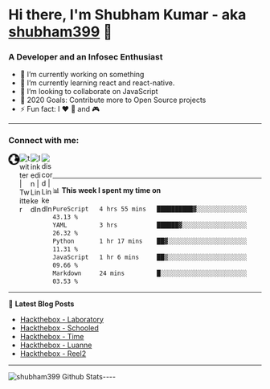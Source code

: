 # Hi there, I'm Shubham Kumar - aka [shubham399][website] 👋

### A Developer and an Infosec Enthusiast

- 🔭 I’m currently working on something
- 🌱 I’m currently learning react and react-native. 
- 👯 I’m looking to collaborate on JavaScript
- 🥅 2020 Goals: Contribute more to Open Source projects
- ⚡ Fun fact: I ❤️ 🐶 and 🎮


---
### Connect with me:

[<img align="left" alt="Website" width="22px" src="https://raw.githubusercontent.com/iconic/open-iconic/master/svg/globe.svg" />][website]
[<img align="left" alt="twitter | Twitter" width="22px" src="https://cdn.jsdelivr.net/npm/simple-icons@v3/icons/twitter.svg" />][twitter]
[<img align="left" alt="linkedin | LinkedIn" width="22px" src="https://cdn.jsdelivr.net/npm/simple-icons@v3/icons/linkedin.svg" />][linkedin]
[<img align="left" alt="discord | LinkedIn" width="22px" src="https://cdn.jsdelivr.net/npm/simple-icons@v3/icons/discord.svg" />][discord]


<br />
<br />

---
📊 **This week I spent my time on**
<!--START_SECTION:waka-->
```text
PureScript   4 hrs 55 mins   ██████████▓░░░░░░░░░░░░░░   43.13 % 
YAML         3 hrs           ██████▓░░░░░░░░░░░░░░░░░░   26.32 % 
Python       1 hr 17 mins    ██▓░░░░░░░░░░░░░░░░░░░░░░   11.31 % 
JavaScript   1 hr 6 mins     ██▒░░░░░░░░░░░░░░░░░░░░░░   09.66 % 
Markdown     24 mins         █░░░░░░░░░░░░░░░░░░░░░░░░   03.53 % 
```
<!--END_SECTION:waka-->

---
📕 **Latest Blog Posts**
<!-- BLOG-POST-LIST:START -->
- [Hackthebox - Laboratory](https://f3v3r.in/htb/machines/retired/laboratory/)
- [Hackthebox - Schooled](https://f3v3r.in/htb/machines/active/schooled/)
- [Hackthebox - Time](https://f3v3r.in/htb/machines/retired/time/)
- [Hackthebox - Luanne](https://f3v3r.in/htb/machines/retired/luanne/)
- [Hackthebox - Reel2](https://f3v3r.in/htb/machines/retired/reel2/)
<!-- BLOG-POST-LIST:END -->
---

<img align="left" alt="shubham399 Github Stats" src="https://github-readme-stats.vercel.app/api?username=shubham399&show_icons=true&hide_border=true&count_private=true" />
----

[website]:  https://shubhkumar.in/about/
[twitter]:  https://twitter.com/shubhkumar01/
[linkedin]: https://www.linkedin.com/in/shubham399/
[discord]:  https://discordapp.com/users/397613413301354497
